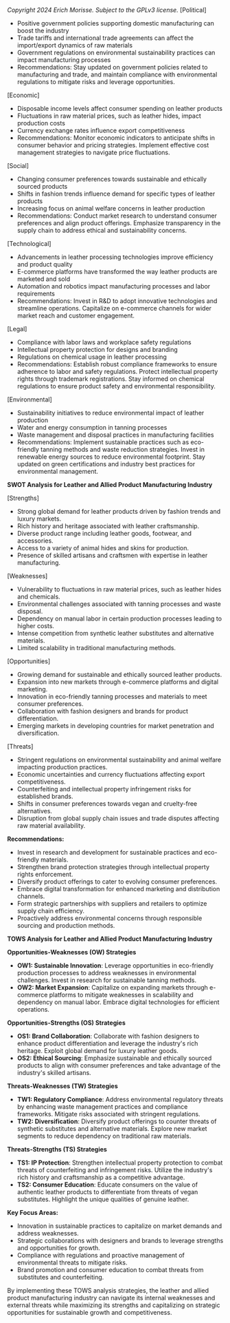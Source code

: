 *Copyright 2024 Erich Morisse.  Subject to the GPLv3 license.*
[Political]
- Positive government policies supporting domestic manufacturing can boost the industry
- Trade tariffs and international trade agreements can affect the import/export dynamics of raw materials
- Government regulations on environmental sustainability practices can impact manufacturing processes
- Recommendations: Stay updated on government policies related to manufacturing and trade, and maintain compliance with environmental regulations to mitigate risks and leverage opportunities.

[Economic]
- Disposable income levels affect consumer spending on leather products
- Fluctuations in raw material prices, such as leather hides, impact production costs
- Currency exchange rates influence export competitiveness
- Recommendations: Monitor economic indicators to anticipate shifts in consumer behavior and pricing strategies. Implement effective cost management strategies to navigate price fluctuations.

[Social]
- Changing consumer preferences towards sustainable and ethically sourced products
- Shifts in fashion trends influence demand for specific types of leather products
- Increasing focus on animal welfare concerns in leather production
- Recommendations: Conduct market research to understand consumer preferences and align product offerings. Emphasize transparency in the supply chain to address ethical and sustainability concerns.

[Technological]
- Advancements in leather processing technologies improve efficiency and product quality
- E-commerce platforms have transformed the way leather products are marketed and sold
- Automation and robotics impact manufacturing processes and labor requirements
- Recommendations: Invest in R&D to adopt innovative technologies and streamline operations. Capitalize on e-commerce channels for wider market reach and customer engagement.

[Legal]
- Compliance with labor laws and workplace safety regulations
- Intellectual property protection for designs and branding
- Regulations on chemical usage in leather processing
- Recommendations: Establish robust compliance frameworks to ensure adherence to labor and safety regulations. Protect intellectual property rights through trademark registrations. Stay informed on chemical regulations to ensure product safety and environmental responsibility.

[Environmental]
- Sustainability initiatives to reduce environmental impact of leather production
- Water and energy consumption in tanning processes
- Waste management and disposal practices in manufacturing facilities
- Recommendations: Implement sustainable practices such as eco-friendly tanning methods and waste reduction strategies. Invest in renewable energy sources to reduce environmental footprint. Stay updated on green certifications and industry best practices for environmental management.

**SWOT Analysis for Leather and Allied Product Manufacturing Industry**

[Strengths]
- Strong global demand for leather products driven by fashion trends and luxury markets.
- Rich history and heritage associated with leather craftsmanship.
- Diverse product range including leather goods, footwear, and accessories.
- Access to a variety of animal hides and skins for production.
- Presence of skilled artisans and craftsmen with expertise in leather manufacturing.

[Weaknesses]
- Vulnerability to fluctuations in raw material prices, such as leather hides and chemicals.
- Environmental challenges associated with tanning processes and waste disposal.
- Dependency on manual labor in certain production processes leading to higher costs.
- Intense competition from synthetic leather substitutes and alternative materials.
- Limited scalability in traditional manufacturing methods.

[Opportunities]
- Growing demand for sustainable and ethically sourced leather products.
- Expansion into new markets through e-commerce platforms and digital marketing.
- Innovation in eco-friendly tanning processes and materials to meet consumer preferences.
- Collaboration with fashion designers and brands for product differentiation.
- Emerging markets in developing countries for market penetration and diversification.

[Threats]
- Stringent regulations on environmental sustainability and animal welfare impacting production practices.
- Economic uncertainties and currency fluctuations affecting export competitiveness.
- Counterfeiting and intellectual property infringement risks for established brands.
- Shifts in consumer preferences towards vegan and cruelty-free alternatives.
- Disruption from global supply chain issues and trade disputes affecting raw material availability.

**Recommendations:**
- Invest in research and development for sustainable practices and eco-friendly materials.
- Strengthen brand protection strategies through intellectual property rights enforcement.
- Diversify product offerings to cater to evolving consumer preferences.
- Embrace digital transformation for enhanced marketing and distribution channels.
- Form strategic partnerships with suppliers and retailers to optimize supply chain efficiency.
- Proactively address environmental concerns through responsible sourcing and production methods.

**TOWS Analysis for Leather and Allied Product Manufacturing Industry**

**Opportunities-Weaknesses (OW) Strategies**
- **OW1: Sustainable Innovation**: Leverage opportunities in eco-friendly production processes to address weaknesses in environmental challenges. Invest in research for sustainable tanning methods.
- **OW2: Market Expansion**: Capitalize on expanding markets through e-commerce platforms to mitigate weaknesses in scalability and dependency on manual labor. Embrace digital technologies for efficient operations.

**Opportunities-Strengths (OS) Strategies**
- **OS1: Brand Collaboration**: Collaborate with fashion designers to enhance product differentiation and leverage the industry's rich heritage. Exploit global demand for luxury leather goods.
- **OS2: Ethical Sourcing**: Emphasize sustainable and ethically sourced products to align with consumer preferences and take advantage of the industry's skilled artisans.

**Threats-Weaknesses (TW) Strategies**
- **TW1: Regulatory Compliance**: Address environmental regulatory threats by enhancing waste management practices and compliance frameworks. Mitigate risks associated with stringent regulations.
- **TW2: Diversification**: Diversify product offerings to counter threats of synthetic substitutes and alternative materials. Explore new market segments to reduce dependency on traditional raw materials.

**Threats-Strengths (TS) Strategies**
- **TS1: IP Protection**: Strengthen intellectual property protection to combat threats of counterfeiting and infringement risks. Utilize the industry's rich history and craftsmanship as a competitive advantage.
- **TS2: Consumer Education**: Educate consumers on the value of authentic leather products to differentiate from threats of vegan substitutes. Highlight the unique qualities of genuine leather.

**Key Focus Areas:**
- Innovation in sustainable practices to capitalize on market demands and address weaknesses.
- Strategic collaborations with designers and brands to leverage strengths and opportunities for growth.
- Compliance with regulations and proactive management of environmental threats to mitigate risks.
- Brand promotion and consumer education to combat threats from substitutes and counterfeiting.

By implementing these TOWS analysis strategies, the leather and allied product manufacturing industry can navigate its internal weaknesses and external threats while maximizing its strengths and capitalizing on strategic opportunities for sustainable growth and competitiveness.

